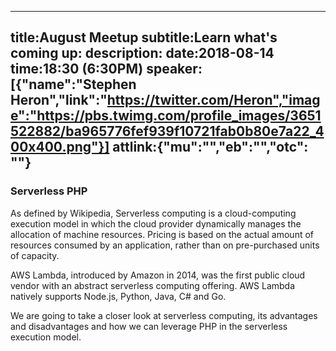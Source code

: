 ----
title:August Meetup
subtitle:Learn what's coming up:
description:
date:2018-08-14
time:18:30 (6:30PM)
speaker:[{"name":"Stephen Heron","link":"https://twitter.com/Heron","image":"https://pbs.twimg.com/profile_images/3651522882/ba965776fef939f10721fab0b80e7a22_400x400.png"}]
attlink:{"mu":"","eb":"","otc": ""}
----

### Serverless PHP

As defined by Wikipedia, Serverless computing is a cloud-computing execution model in which the cloud provider dynamically manages the allocation of machine resources. Pricing is based on the actual amount of resources consumed by an application, rather than on pre-purchased units of capacity.

AWS Lambda, introduced by Amazon in 2014, was the first public cloud vendor with an abstract serverless computing offering. AWS Lambda natively supports Node.js, Python, Java, C# and Go.

We are going to take a closer look at serverless computing, its advantages and disadvantages and how we can leverage PHP in the serverless execution model.
